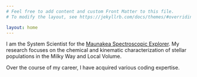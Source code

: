 ```yaml
---
# Feel free to add content and custom Front Matter to this file.
# To modify the layout, see https://jekyllrb.com/docs/themes/#overriding-theme-defaults

layout: home
---
```


I am the System Scientist for the 
<a href="http://mse.cfht.hawaii.edu">Maunakea Spectroscopic Explorer</a>.
My research focuses on the chemical and kinematic characterization of stellar populations in the Milky Way and Local Volume.

Over the course of my career, I have acquired various coding expertise.
